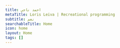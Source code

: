 ```yaml
---
title: احمد ناجي
metaTitle: Loris Leiva | Recreational programming
subtitle: نعم
searchableTitle: Home
icon: home
layout: Home
tags: []
---
```

